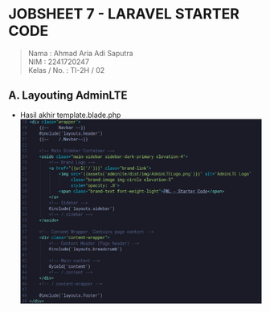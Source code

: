# JOBSHEET 7 - LARAVEL STARTER CODE
> Nama : Ahmad Aria Adi Saputra <br>
> NIM : 2241720247 <br>
> Kelas / No. : TI-2H / 02

## A. Layouting AdminLTE
- Hasil akhir template.blade.php<br>
![img.png](assets/image-js7-1.png)
